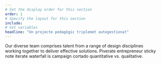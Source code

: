 ```yaml
---
# Set the display order for this section
order: 1
# Specify the layout for this section
include:
# Set variables
headline: "Un projecte pedagògic triplemet autogestionat"
---
```

Our diverse team comprises talent from a range of design disciplines working together to deliver effective solutions.
Piverate entrepreneur sticky note iterate waterfall is  campaign cortado quantitative vs. qualitative.
